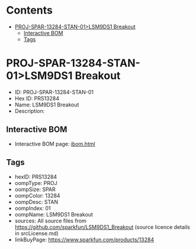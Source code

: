 



Contents
========

* [PROJ-SPAR-13284-STAN-01>LSM9DS1 Breakout](#proj-spar-13284-stan-01lsm9ds1-breakout)
	* [Interactive BOM](#interactive-bom)
	* [Tags](#tags)

# PROJ-SPAR-13284-STAN-01>LSM9DS1 Breakout

- ID: PROJ-SPAR-13284-STAN-01
- Hex ID: PRS13284
- Name: LSM9DS1 Breakout
- Description: 

## Interactive BOM

- Interactive BOM page: [ibom.html](kicad/bom/ibom.html)

## Tags

- hexID: PRS13284
- oompType: PROJ
- oompSize: SPAR
- oompColor: 13284
- oompDesc: STAN
- oompIndex: 01
- oompName: LSM9DS1 Breakout
- sources: All source files from https://github.com/sparkfun/LSM9DS1_Breakout (source licence details in srcLicense.md)
- linkBuyPage: https://www.sparkfun.com/products/13284
